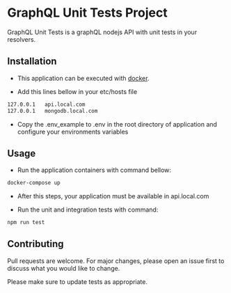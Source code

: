 # GraphQL Unit Tests Project

GraphQL Unit Tests is a graphQL nodejs API with unit tests in your resolvers.

## Installation

- This application can be executed with [docker](https://www.docker.com).

- Add this lines bellow in your etc/hosts file
```bash
127.0.0.1	api.local.com
127.0.0.1	mongodb.local.com
```
- Copy the .env_example to .env in the root directory of application and configure your environments variables
## Usage
- Run the application containers with command bellow:
```bash
docker-compose up
```
- After this steps, your application must be available in  api.local.com

- Run the unit and integration tests with command:
```bash
npm run test
```

## Contributing
Pull requests are welcome. For major changes, please open an issue first to discuss what you would like to change.

Please make sure to update tests as appropriate.
